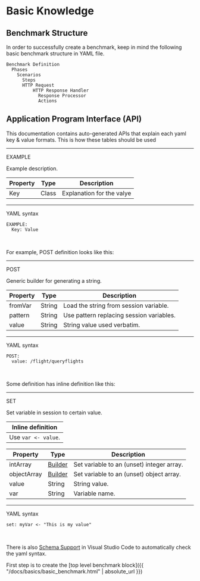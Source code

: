 # Basic Knowledge

## Benchmark Structure

In order to successfully create a benchmark, keep in mind the following basic benchmark structure in YAML file.

```
Benchmark Definition
  Phases
    Scenarios
      Steps
      HTTP Request
          HTTP Response Handler
            Response Processor
            Actions
```

## Application Program Interface (API)
This documentation contains auto-generated APIs that explain each yaml key & value formats.  This is how these tables should be used

***
EXAMPLE

Example description. 

| Property | Type | Description |
| ------- | ------- | ------- |
| Key | Class | Explanation for the valye  |

***

YAML syntax
```
EXAMPLE:
  Key: Value
```

&nbsp;

For example, POST definition looks like this:

*** 

POST

Generic builder for generating a string. 

| Property | Type | Description |
| ------- | ------- | ------- |
| fromVar | String | Load the string from session variable.  |
| pattern | String | Use pattern replacing session variables.  |
| value | String | String value used verbatim.  |

*** 

YAML syntax
```
POST:
  value: /flight/queryflights
```

&nbsp;

Some definition has inline definition like this:

***

SET

Set variable in session to certain value. 

| Inline definition |
| -------- |
| Use <code>var &lt;- value</code>. |


| Property | Type | Description |
| ------- | ------- | -------- |
| intArray | [Builder](#intArray) | Set variable to an (unset) integer array.  |
| objectArray | [Builder](#objectArray) | Set variable to an (unset) object array.  |
| value | String | String value.  |
| var | String | Variable name.  |

***

YAML syntax
```
set: myVar <- "This is my value"
```
&nbsp;

There is also [Schema Support](editor.html) in Visual Studio Code to automatically check the yaml syntax.

First step is to create the [top level benchmark block]({{ "/docs/basics/basic_benchmark.html" | absolute_url }})

